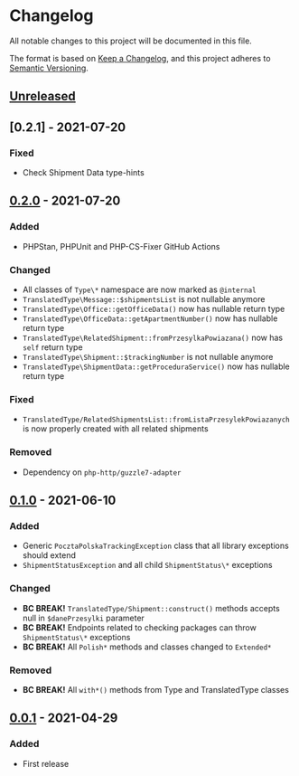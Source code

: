 # Changelog
All notable changes to this project will be documented in this file.

The format is based on [Keep a Changelog](https://keepachangelog.com/en/1.0.0/),
and this project adheres to [Semantic Versioning](https://semver.org/spec/v2.0.0.html).

## [Unreleased]

## [0.2.1] - 2021-07-20
### Fixed
- Check Shipment Data type-hints

## [0.2.0] - 2021-07-20
### Added
- PHPStan, PHPUnit and PHP-CS-Fixer GitHub Actions

### Changed
- All classes of `Type\*` namespace are now marked as `@internal`
- `TranslatedType\Message::$shipmentsList` is not nullable anymore
- `TranslatedType\Office::getOfficeData()` now has nullable return type
- `TranslatedType\OfficeData::getApartmentNumber()` now has nullable return type
- `TranslatedType\RelatedShipment::fromPrzesylkaPowiazana()` now has `self` return type
- `TranslatedType\Shipment::$trackingNumber` is not nullable anymore
- `TranslatedType\ShipmentData::getProceduraService()` now has nullable return type

### Fixed
- `TranslatedType/RelatedShipmentsList::fromListaPrzesylekPowiazanych` is now properly created with all related shipments

### Removed
- Dependency on `php-http/guzzle7-adapter`

## [0.1.0] - 2021-06-10
### Added
- Generic `PocztaPolskaTrackingException` class that all library exceptions should extend
- `ShipmentStatusException` and all child `ShipmentStatus\*` exceptions

### Changed
- **BC BREAK!** `TranslatedType/Shipment::construct()` methods accepts null in `$danePrzesylki` parameter
- **BC BREAK!** Endpoints related to checking packages can throw `ShipmentStatus\*` exceptions
- **BC BREAK!** All `Polish*` methods and classes  changed to `Extended*`

### Removed
- **BC BREAK!** All `with*()` methods from Type and TranslatedType classes

## [0.0.1] - 2021-04-29
### Added
- First release

[Unreleased]: https://github.com/simivar/poczta-polska-tracking/compare/v0.2.0...HEAD
[0.2.0]: https://github.com/simivar/poczta-polska-tracking/releases/tag/v0.2.0
[0.1.0]: https://github.com/simivar/poczta-polska-tracking/releases/tag/v0.1.0
[0.0.1]: https://github.com/simivar/poczta-polska-tracking/releases/tag/v0.0.1